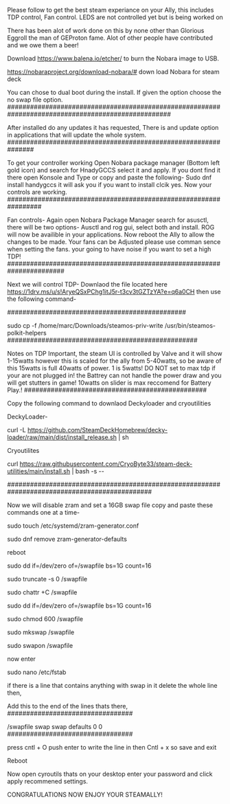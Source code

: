 Please follow to get the best steam experiance on your Ally, this includes TDP control, Fan control. LEDS are not controlled yet but is being worked on 

There has been alot of work done on this by none other than Glorious Eggroll the man of GEProton fame. Alot of other people have contributed and we owe them a beer!

Download https://www.balena.io/etcher/ to burn the Nobara image to USB.

https://nobaraproject.org/download-nobara/# down load Nobara for steam deck

You can chose to dual boot during the install. If given the option choose the no swap file option.
###################################################################################################




After installed do any updates it has requested, There is and update option in applications that will update the whole system.
###############################################################




To get your controller working Open Nobara package manager (Bottom left gold icon) and search for HnadyGCCS select it and apply. If you dont find it there open Konsole and Type or copy and paste the following- 
Sudo dnf install handygccs it will ask you if you want to install clcik yes. Now your controls are working.
#################################################################




Fan controls-
Again open Nobara Package Manager search for asusctl, there will be two options- Ausctl and rog gui, select both and install. ROG will now be availible in your applications.
Now reboot the Ally to allow the changes to be made.
Your fans can be Adjusted please use comman sence when setting the fans. your going to have noise if you want to set a high TDP!
#######################################################################




Next we will control TDP-
Downlaod the file located here   https://1drv.ms/u/s!AryeQSxPChg1itJ5r-t3cv3tGZTzYA?e=q6a0CH       then use the following command-




###############################################

sudo cp -f /home/marc/Downloads/steamos-priv-write /usr/bin/steamos-polkit-helpers
##################################################




Notes on TDP Important, the steam UI is controlled by Valve and it will show 1-15watts however this is scaled for the ally from 5-40watts, so be aware of this 15watts is full 40watts of power. 1 is 5watts! DO NOT set to max tdp if your are not plugged in! the Battrey can not handle the power draw and you will get stutters in game! 
10watts on slider is max reccomend for Battery Play.!
################################################




Copy the following command to downlaod Deckyloader and cryoutilities




DeckyLoader-

curl -L https://github.com/SteamDeckHomebrew/decky-loader/raw/main/dist/install_release.sh | sh

Cryoutilites

curl https://raw.githubusercontent.com/CryoByte33/steam-deck-utilities/main/install.sh | bash -s --




##############################################################################################

Now we will disable zram and set a 16GB swap file copy and paste these commands one at a time-



sudo touch /etc/systemd/zram-generator.conf

sudo dnf remove zram-generator-defaults

reboot

sudo dd if=/dev/zero of=/swapfile bs=1G count=16

sudo truncate -s 0 /swapfile

sudo chattr +C /swapfile

sudo dd if=/dev/zero of=/swapfile bs=1G count=16

sudo chmod 600 /swapfile

sudo mkswap /swapfile

sudo swapon /swapfile

now enter

sudo nano /etc/fstab

if there is a line that contains anything with swap in it delete the whole line then,

Add this to the end of the lines thats there,
#################################





/swapfile swap swap defaults 0 0
#################################




press cntl + O push enter to write the line in then Cntl + x so save and exit


Reboot


Now open cyroutils thats on your desktop enter your password and click apply recommened settings.



CONGRATULATIONS NOW ENJOY YOUR STEAMALLY!




